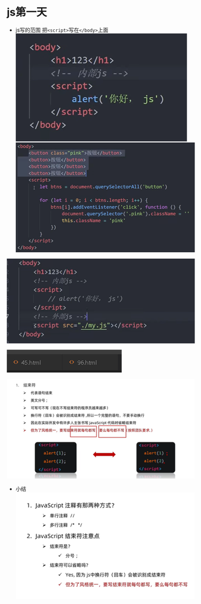 # js第一天
- js写的范围
把`<script>`写在`</body>`上面
![](2022-09-04-16-46-58.png)
![内部连接js](2022-09-04-16-50-18.png)

![外部连接js](2022-09-04-16-53-12.png)

![](2022-09-04-16-55-29.png)

![](2022-09-04-17-02-50.png)
- 小结
![小结](2022-09-04-17-03-30.png)


